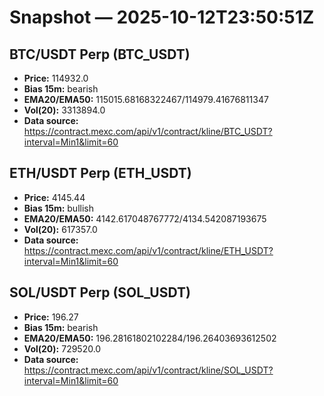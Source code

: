 # Snapshot — 2025-10-12T23:50:51Z

## BTC/USDT Perp (BTC_USDT)
- **Price:** 114932.0
- **Bias 15m:** bearish
- **EMA20/EMA50:** 115015.68168322467/114979.41676811347
- **Vol(20):** 3313894.0
- **Data source:** https://contract.mexc.com/api/v1/contract/kline/BTC_USDT?interval=Min1&limit=60

## ETH/USDT Perp (ETH_USDT)
- **Price:** 4145.44
- **Bias 15m:** bullish
- **EMA20/EMA50:** 4142.617048767772/4134.542087193675
- **Vol(20):** 617357.0
- **Data source:** https://contract.mexc.com/api/v1/contract/kline/ETH_USDT?interval=Min1&limit=60

## SOL/USDT Perp (SOL_USDT)
- **Price:** 196.27
- **Bias 15m:** bearish
- **EMA20/EMA50:** 196.28161802102284/196.26403693612502
- **Vol(20):** 729520.0
- **Data source:** https://contract.mexc.com/api/v1/contract/kline/SOL_USDT?interval=Min1&limit=60

